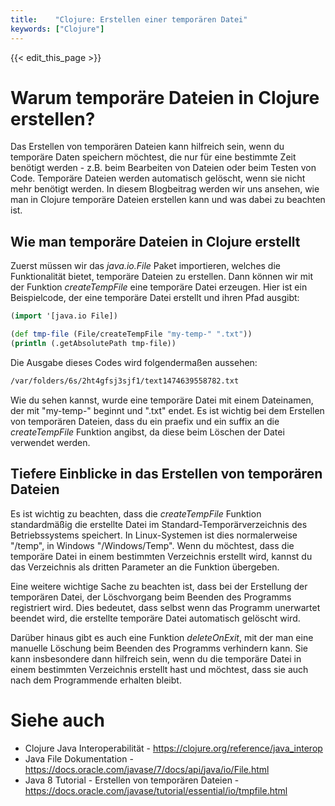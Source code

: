 ```yaml
---
title:    "Clojure: Erstellen einer temporären Datei"
keywords: ["Clojure"]
---
```


{{< edit_this_page >}}

# Warum temporäre Dateien in Clojure erstellen?

Das Erstellen von temporären Dateien kann hilfreich sein, wenn du temporäre Daten speichern möchtest, die nur für eine bestimmte Zeit benötigt werden - z.B. beim Bearbeiten von Dateien oder beim Testen von Code. Temporäre Dateien werden automatisch gelöscht, wenn sie nicht mehr benötigt werden. In diesem Blogbeitrag werden wir uns ansehen, wie man in Clojure temporäre Dateien erstellen kann und was dabei zu beachten ist.

## Wie man temporäre Dateien in Clojure erstellt

Zuerst müssen wir das *java.io.File* Paket importieren, welches die Funktionalität bietet, temporäre Dateien zu erstellen. Dann können wir mit der Funktion *createTempFile* eine temporäre Datei erzeugen. Hier ist ein Beispielcode, der eine temporäre Datei erstellt und ihren Pfad ausgibt:

```Clojure
(import '[java.io File])

(def tmp-file (File/createTempFile "my-temp-" ".txt"))
(println (.getAbsolutePath tmp-file))
```
Die Ausgabe dieses Codes wird folgendermaßen aussehen:

```bash
/var/folders/6s/2ht4gfsj3sjf1/text1474639558782.txt
```

Wie du sehen kannst, wurde eine temporäre Datei mit einem Dateinamen, der mit "my-temp-" beginnt und ".txt" endet. Es ist wichtig bei dem Erstellen von temporären Dateien, dass du ein praefix und ein suffix an die *createTempFile* Funktion angibst, da diese beim Löschen der Datei verwendet werden. 

## Tiefere Einblicke in das Erstellen von temporären Dateien

Es ist wichtig zu beachten, dass die *createTempFile* Funktion standardmäßig die erstellte Datei im Standard-Temporärverzeichnis des Betriebssystems speichert. In Linux-Systemen ist dies normalerweise "/temp", in Windows "/Windows/Temp". Wenn du möchtest, dass die temporäre Datei in einem bestimmten Verzeichnis erstellt wird, kannst du das Verzeichnis als dritten Parameter an die Funktion übergeben.

Eine weitere wichtige Sache zu beachten ist, dass bei der Erstellung der temporären Datei, der Löschvorgang beim Beenden des Programms registriert wird. Dies bedeutet, dass selbst wenn das Programm unerwartet beendet wird, die erstellte temporäre Datei automatisch gelöscht wird.

Darüber hinaus gibt es auch eine Funktion *deleteOnExit*, mit der man eine manuelle Löschung beim Beenden des Programms verhindern kann. Sie kann insbesondere dann hilfreich sein, wenn du die temporäre Datei in einem bestimmten Verzeichnis erstellt hast und möchtest, dass sie auch nach dem Programmende erhalten bleibt.

# Siehe auch
* Clojure Java Interoperabilität - https://clojure.org/reference/java_interop
* Java File Dokumentation - https://docs.oracle.com/javase/7/docs/api/java/io/File.html
* Java 8 Tutorial - Erstellen von temporären Dateien - https://docs.oracle.com/javase/tutorial/essential/io/tmpfile.html